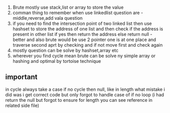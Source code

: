 1. Brute mostly use stack,list or array to store the value
2. comman thing to remember when use linkedlist question are - middle,reverse,add vala question
3. if you need to find the intersection point of two linked list then use hashset to store the address of one list and then check if the address is present in other list if yes then return the address else return null - better
and also brute would be use 2 pointer one is at one place and traverse second aprt by checking and if not move first and check again
4. mostly question can be solve by hashset,array etc
5. wherever you find cycle mean brute can be solve ny simple array or hashing and optimal by tortoise technique


## important
in cycle
always take a case if no cycle then null, like in length what mistake i did was i get correct code but only forgot to handle case of if no loop (i had return the null  but forgot to ensure for length you can see reference in related side file)
